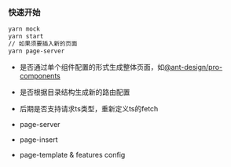 ### 快速开始
```sh
yarn mock
yarn start
// 如果须要插入新的页面
yarn page-server
```





- 是否通过单个组件配置的形式生成整体页面，如[@ant-design/pro-components](https://procomponents.ant.design/components/table?current=1&pageSize=5)
- 是否根据目录结构生成新的路由配置
- 后期是否支持请求ts类型，重新定义ts的fetch

- page-server
- page-insert
- page-template & features config